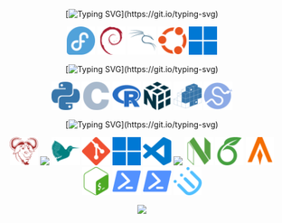 <div align="center">

[![Typing SVG](https://readme-typing-svg.demolab.com/?lines=Operating+Systems...)](https://git.io/typing-svg)

<p float="middle">
  <img src="https://github.com/camarman/camarman/blob/main/icons/fedora-color.svg" width="50" />
  <img src="https://github.com/camarman/camarman/blob/main/icons/debian-color.svg" width="50" />
  <img src="https://github.com/camarman/camarman/blob/main/icons/kalilinux-color.svg" width="50" />
  <img src="https://github.com/camarman/camarman/blob/main/icons/ubuntu-color.svg" width="50" />
  <img src="https://github.com/camarman/camarman/blob/main/icons/windows11-color.svg" width="50" />
</p>

[![Typing SVG](https://readme-typing-svg.demolab.com/?lines=Programming+Languages...)](https://git.io/typing-svg)

<p float="middle">
  <img src="https://github.com/camarman/camarman/blob/main/icons/python-color.svg" width="50" />
  <img src="https://github.com/camarman/camarman/blob/main/icons/c-color.svg" width="50" />
  <img src="https://github.com/camarman/camarman/blob/main/icons/r-color.svg" width="50" /> 
  <img src="https://github.com/camarman/camarman/blob/main/icons/numpy-color.svg" width="50" /> 
  <img src="https://github.com/camarman/camarman/blob/main/icons/pypi-color.svg" width="50" /> 
  <img src="https://github.com/camarman/camarman/blob/main/icons/scipy-color.svg" width="50" /> 
</p>

[![Typing SVG](https://readme-typing-svg.demolab.com/?lines=Tools...)](https://git.io/typing-svg)
<p float="middle">
  <img src="https://github.com/camarman/camarman/blob/main/icons/gnu-color.svg" width="50" />
  <img src="https://simpleicons.org/icons/linux.svg" width="50" />
  <img src="https://github.com/camarman/camarman/blob/main/icons/latex-color.svg" width="50" />
  <img src="https://github.com/camarman/camarman/blob/main/icons/git-color.svg" width="50" />
  <img src="https://github.com/camarman/camarman/blob/main/icons/windows11-color.svg" width="50" />
  <img src="https://github.com/camarman/camarman/blob/main/icons/visualstudiocode-color.svg" width="50" />
  <img src="https://simpleicons.org/icons/jupyter.svg" width="50" />
  <img src="https://github.com/camarman/camarman/blob/main/icons/neovim-color.svg" width="50" />
  <img src="https://github.com/camarman/camarman/blob/main/icons/overleaf-color.svg" width="50" />
  <img src="https://github.com/camarman/camarman/blob/main/icons/alacritty-color.svg" width="50" />
  <img src="https://github.com/camarman/camarman/blob/main/icons/gnubash-color.svg" width="50" />
  <img src="https://github.com/camarman/camarman/blob/main/icons/powershell-color.svg" width="50" />
  <img src="https://github.com/camarman/camarman/blob/main/icons/powershell-color.svg" width="50" />
  <img src="https://github.com/camarman/camarman/blob/main/icons/i3-color.svg" width="50" />
</p>

<p float="middle">
   <img src="https://raw.githubusercontent.com/wrapperup/wrapperup/master/good-times.svg" width="250" />
</p>

</div>
